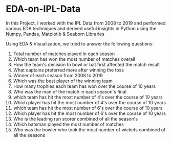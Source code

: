 # EDA-on-IPL-Data

In this Project, I worked with the IPL Data from 2008 to 2019 and performed various EDA techniques and derived useful insights in Python using the Numpy, Pandas, Matplotib & Seaborn Libraries

Using EDA & Visualization, we tried to answer the following questions:
1) Total number of matches played in each season
2) Which team has won the most number of matches overall
3) How the team's decision to bowl or bat first affected the match result
4) What captains preferred more after winning the toss
5) Winner of each season from 2008 to 2019
6) Which was the best player of the winning team
7) How many trophies each team has won over the course of 10 years
8) Who was the man of the match in each season's final
9) which team has hit the most number of 4's over the course of 10 years
10) Which player has hit the most number of 4's over the course of 10 years
11) which team has hit the most number of 6's over the course of 10 years
12) Which player has hit the most number of 6's over the course of 10 years
13) Who is the leading run scorer combined of all the season's
14) Which batsman played the most number of matches
15) Who was the bowler who took the most number of wickets combined of all the seasons
